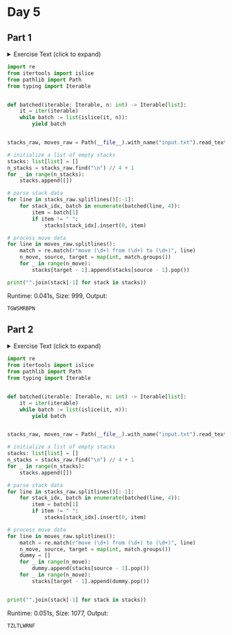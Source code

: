 # Day 5
## Part 1

<details><summary>Exercise Text (click to expand)</summary>
<article class="day-desc"><h2>--- Day 5: Supply Stacks ---</h2><p>The expedition can depart as soon as the final supplies have been unloaded from the ships. Supplies are stored in stacks of marked <em>crates</em>, but because the needed supplies are buried under many other crates, the crates need to be rearranged.</p>
<p>The ship has a <em>giant cargo crane</em> capable of moving crates between stacks. To ensure none of the crates get crushed or fall over, the crane operator will rearrange them in a series of carefully-planned steps. After the crates are rearranged, the desired crates will be at the top of each stack.</p>
<p>The Elves don't want to interrupt the crane operator during this delicate procedure, but they forgot to ask her <em>which</em> crate will end up where, and they want to be ready to unload them as soon as possible so they can embark.</p>
<p>They do, however, have a drawing of the starting stacks of crates <em>and</em> the rearrangement procedure (your puzzle input). For example:</p>

<pre><code>    [D]    
[N] [C]    
[Z] [M] [P]
    1   2   3 

move 1 from 2 to 1
move 3 from 1 to 3
move 2 from 2 to 1
move 1 from 1 to 2
</code></pre>
<p>In this example, there are three stacks of crates. Stack 1 contains two crates: crate <code>Z</code> is on the bottom, and crate <code>N</code> is on top. Stack 2 contains three crates; from bottom to top, they are crates <code>M</code>, <code>C</code>, and <code>D</code>. Finally, stack 3 contains a single crate, <code>P</code>.</p>
<p>Then, the rearrangement procedure is given. In each step of the procedure, a quantity of crates is moved from one stack to a different stack. In the first step of the above rearrangement procedure, one crate is moved from stack 2 to stack 1, resulting in this configuration:</p>

<pre><code>[D]        
[N] [C]    
[Z] [M] [P]
    1   2   3 
</code></pre>
<p>In the second step, three crates are moved from stack 1 to stack 3. Crates are moved <em>one at a time</em>, so the first crate to be moved (<code>D</code>) ends up below the second and third crates:</p>

<pre><code>        [Z]
        [N]
    [C] [D]
    [M] [P]
    1   2   3
</code></pre>
<p>Then, both crates are moved from stack 2 to stack 1. Again, because crates are moved <em>one at a time</em>, crate <code>C</code> ends up below crate <code>M</code>:</p>

<pre><code>        [Z]
        [N]
[M]     [D]
[C]     [P]
    1   2   3
</code></pre>
<p>Finally, one crate is moved from stack 1 to stack 2:</p>

<pre><code>        [<em>Z</em>]
        [N]
        [D]
[<em>C</em>] [<em>M</em>] [P]
    1   2   3
</code></pre>
<p>The Elves just need to know <em>which crate will end up on top of each stack</em>; in this example, the top crates are <code>C</code> in stack 1, <code>M</code> in stack 2, and <code>Z</code> in stack 3, so you should combine these together and give the Elves the message <code><em>CMZ</em></code>.</p>
<p><em>After the rearrangement procedure completes, what crate ends up on top of each stack?</em></p>
</article>
</details>

```python
import re
from itertools import islice
from pathlib import Path
from typing import Iterable


def batched(iterable: Iterable, n: int) -> Iterable[list]:
    it = iter(iterable)
    while batch := list(islice(it, n)):
        yield batch


stacks_raw, moves_raw = Path(__file__).with_name("input.txt").read_text().split("\n\n")

# initialize a list of empty stacks
stacks: list[list] = []
n_stacks = stacks_raw.find("\n") // 4 + 1
for _ in range(n_stacks):
    stacks.append([])

# parse stack data
for line in stacks_raw.splitlines()[:-1]:
    for stack_idx, batch in enumerate(batched(line, 4)):
        item = batch[1]
        if item != " ":
            stacks[stack_idx].insert(0, item)

# process move data
for line in moves_raw.splitlines():
    match = re.match(r"move (\d+) from (\d+) to (\d+)", line)
    n_move, source, target = map(int, match.groups())
    for _ in range(n_move):
        stacks[target - 1].append(stacks[source - 1].pop())

print("".join(stack[-1] for stack in stacks))

```
Runtime: 0.041s, Size: 999, Output:
```
TGWSMRBPN
```
## Part 2

<details><summary>Exercise Text (click to expand)</summary>
<article class="day-desc"><h2 id="part2">--- Part Two ---</h2><p>As you watch the crane operator expertly rearrange the crates, you notice the process isn't following your prediction.</p>
<p>Some mud was covering the writing on the side of the crane, and you quickly wipe it away. The crane isn't a CrateMover 9000 - it's a <em><span title="It's way better than the old CrateMover 1006.">CrateMover 9001</span></em>.</p>
<p>The CrateMover 9001 is notable for many new and exciting features: air conditioning, leather seats, an extra cup holder, and <em>the ability to pick up and move multiple crates at once</em>.</p>
<p>Again considering the example above, the crates begin in the same configuration:</p>

<pre><code>    [D]    
[N] [C]    
[Z] [M] [P]
    1   2   3 
</code></pre>
<p>Moving a single crate from stack 2 to stack 1 behaves the same as before:</p>

<pre><code>[D]        
[N] [C]    
[Z] [M] [P]
    1   2   3 
</code></pre>
<p>However, the action of moving three crates from stack 1 to stack 3 means that those three moved crates <em>stay in the same order</em>, resulting in this new configuration:</p>

<pre><code>        [D]
        [N]
    [C] [Z]
    [M] [P]
    1   2   3
</code></pre>
<p>Next, as both crates are moved from stack 2 to stack 1, they <em>retain their order</em> as well:</p>

<pre><code>        [D]
        [N]
[C]     [Z]
[M]     [P]
    1   2   3
</code></pre>
<p>Finally, a single crate is still moved from stack 1 to stack 2, but now it's crate <code>C</code> that gets moved:</p>

<pre><code>        [<em>D</em>]
        [N]
        [Z]
[<em>M</em>] [<em>C</em>] [P]
    1   2   3
</code></pre>
<p>In this example, the CrateMover 9001 has put the crates in a totally different order: <code><em>MCD</em></code>.</p>
<p>Before the rearrangement process finishes, update your simulation so that the Elves know where they should stand to be ready to unload the final supplies. <em>After the rearrangement procedure completes, what crate ends up on top of each stack?</em></p>
</article>
</details>

```python
import re
from itertools import islice
from pathlib import Path
from typing import Iterable


def batched(iterable: Iterable, n: int) -> Iterable[list]:
    it = iter(iterable)
    while batch := list(islice(it, n)):
        yield batch


stacks_raw, moves_raw = Path(__file__).with_name("input.txt").read_text().split("\n\n")

# initialize a list of empty stacks
stacks: list[list] = []
n_stacks = stacks_raw.find("\n") // 4 + 1
for _ in range(n_stacks):
    stacks.append([])

# parse stack data
for line in stacks_raw.splitlines()[:-1]:
    for stack_idx, batch in enumerate(batched(line, 4)):
        item = batch[1]
        if item != " ":
            stacks[stack_idx].insert(0, item)

# process move data
for line in moves_raw.splitlines():
    match = re.match(r"move (\d+) from (\d+) to (\d+)", line)
    n_move, source, target = map(int, match.groups())
    dummy = []
    for _ in range(n_move):
        dummy.append(stacks[source - 1].pop())
    for _ in range(n_move):
        stacks[target - 1].append(dummy.pop())


print("".join(stack[-1] for stack in stacks))

```
Runtime: 0.051s, Size: 1077, Output:
```
TZLTLWRNF
```